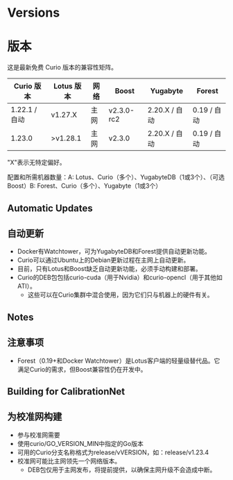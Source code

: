 # Versions
# 版本

这是最新免费 Curio 版本的兼容性矩阵。

| Curio 版本         | Lotus 版本   | 网络    | Boost      | Yugabyte           | Forest           |
| ------------------ | ------------ | ------- | ---------- | ------------------ | ---------------- |
| 1.22.1 / 自动      | v1.27.X      | 主网    | v2.3.0-rc2 | 2.20.X / 自动      | 0.19 / 自动      |
| 1.23.0             | >v1.28.1     | 主网    | v2.3.0     | 2.20.X / 自动      | 0.19 / 自动      |

"X"表示无特定偏好。

配置和所需机器数量：A: Lotus、Curio（多个）、YugabyteDB（1或3个）、（可选Boost）B: Forest、Curio（多个）、Yugabyte（1或3个）

## Automatic Updates
## 自动更新

* Docker有Watchtower，可为YugabyteDB和Forest提供自动更新功能。
* Curio可以通过Ubuntu上的Debian更新过程在主网上自动更新。
* 目前，只有Lotus和Boost缺乏自动更新功能，必须手动构建和部署。
* Curio的DEB包包括curio-cuda（用于Nvidia）和curio-opencl（用于其他如ATI）。
  * 这些可以在Curio集群中混合使用，因为它们只与机器上的硬件有关。

## Notes
## 注意事项

* Forest（0.19+和Docker Watchtower）是Lotus客户端的轻量级替代品。它满足Curio的需求，但Boost兼容性仍在开发中。

## Building for CalibrationNet
## 为校准网构建

* 参与校准网需要
* 使用curio/GO_VERSION_MIN中指定的Go版本
* 可用的Curio分支名称格式为release/vVERSION，如：release/v1.23.4
* 校准网可能比主网领先一个网络版本。
  * DEB包仅用于主网发布，将提前提供，以确保主网升级不会造成中断。
